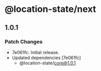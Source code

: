 # @location-state/next

## 1.0.1

### Patch Changes

- 7e061fc: Initial release.
- Updated dependencies [7e061fc]
  - @location-state/core@1.0.1
